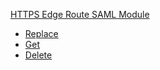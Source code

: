 
[HTTPS Edge Route SAML Module](#api-edge-route-saml-module)
- [Replace](#api-edge-route-saml-module-replace)
- [Get](#api-edge-route-saml-module-get)
- [Delete](#api-edge-route-saml-module-delete)
